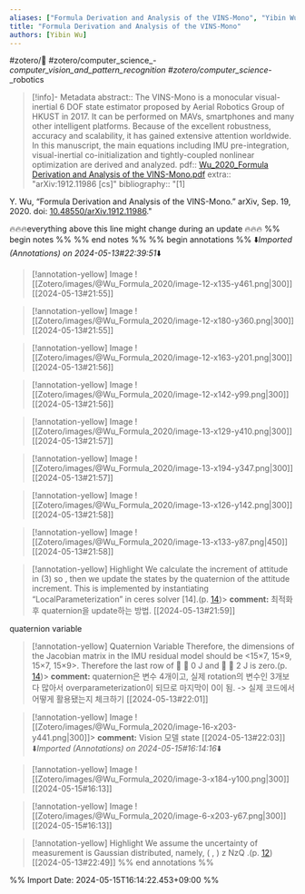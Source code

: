 ```yaml
---
aliases: ["Formula Derivation and Analysis of the VINS-Mono", "Yibin Wu (2020) Formula Derivation and Analysis of the VINS-Mono"]
title: "Formula Derivation and Analysis of the VINS-Mono"
authors: [Yibin Wu]
---
```



#zotero/🏃‍ #zotero/computer_science_-_computer_vision_and_pattern_recognition  #zotero/computer_science_-_robotics  

> [!info]- Metadata
> abstract:: The VINS-Mono is a monocular visual-inertial 6 DOF state estimator proposed by Aerial Robotics Group of HKUST in 2017. It can be performed on MAVs, smartphones and many other intelligent platforms. Because of the excellent robustness, accuracy and scalability, it has gained extensive attention worldwide. In this manuscript, the main equations including IMU pre-integration, visual-inertial co-initialization and tightly-coupled nonlinear optimization are derived and analyzed.
> pdf:: [Wu_2020_Formula Derivation and Analysis of the VINS-Mono.pdf](zotero://select/library/items/GJNP7AZ3)
> extra:: "arXiv:1912.11986 [cs]"
> bibliography:: "[1]

Y. Wu, “Formula Derivation and Analysis of the VINS-Mono.” arXiv, Sep. 19, 2020. doi: [10.48550/arXiv.1912.11986](https://doi.org/10.48550/arXiv.1912.11986)."


🔥🔥🔥everything above this line might change during an update 🔥🔥🔥
%% begin notes %%
%% end notes %% 
%% begin annotations %%
 ⬇️*Imported (Annotations) on 2024-05-13#22:39:51*⬇️



> [!annotation-yellow] Image
> ![[Zotero/images/@Wu_Formula_2020/image-12-x135-y461.png|300]]
> [[2024-05-13#21:55]]



> [!annotation-yellow] Image
> ![[Zotero/images/@Wu_Formula_2020/image-12-x180-y360.png|300]]
> [[2024-05-13#21:55]]



> [!annotation-yellow] Image
> ![[Zotero/images/@Wu_Formula_2020/image-12-x163-y201.png|300]]
> [[2024-05-13#21:56]]



> [!annotation-yellow] Image
> ![[Zotero/images/@Wu_Formula_2020/image-12-x142-y99.png|300]]
> [[2024-05-13#21:56]]



> [!annotation-yellow] Image
> ![[Zotero/images/@Wu_Formula_2020/image-13-x129-y410.png|300]]
> [[2024-05-13#21:57]]



> [!annotation-yellow] Image
> ![[Zotero/images/@Wu_Formula_2020/image-13-x194-y347.png|300]]
> [[2024-05-13#21:57]]



> [!annotation-yellow] Image
> ![[Zotero/images/@Wu_Formula_2020/image-13-x126-y142.png|300]]
> [[2024-05-13#21:58]]



> [!annotation-yellow] Image
> ![[Zotero/images/@Wu_Formula_2020/image-13-x133-y87.png|450]]
> [[2024-05-13#21:58]]



> [!annotation-yellow] Highlight
>We calculate the increment of attitude in (3) so , then we update the states by the quaternion of the attitude increment. This is implemented by instantiating “LocalParameterization” in ceres solver [14].(p. [14](zotero://open-pdf/library/items/GJNP7AZ3?page=14&annotation=ZPS5P9VF))>
> **comment:**
> 최적화 후 quaternion을 update하는 방법.
> [[2024-05-13#21:59]]


quaternion variable 
> [!annotation-yellow] Quaternion Variable
>Therefore, the dimensions of the Jacobian matrix in the IMU residual model should be <15×7, 15×9, 15×7, 15×9>. Therefore the last row of   0 J and   2 J is zero.(p. [14](zotero://open-pdf/library/items/GJNP7AZ3?page=14&annotation=LGT972ZR))>
> **comment:**
> quaternion은 변수 4개이고, 실제 rotation의 변수인 3개보다 많아서 overparameterization이 되므로 마지막이 0이 됨. -> 실제 코드에서 어떻게 활용됐는지 체크하기
> [[2024-05-13#22:01]]



> [!annotation-yellow] Image
> ![[Zotero/images/@Wu_Formula_2020/image-16-x203-y441.png|300]]>
> **comment:**
> Vision 모델 state
> [[2024-05-13#22:03]]
⬇️*Imported (Annotations) on 2024-05-15#16:14:16*⬇️



> [!annotation-yellow] Image
> ![[Zotero/images/@Wu_Formula_2020/image-3-x184-y100.png|300]]
> [[2024-05-15#16:13]]



> [!annotation-yellow] Image
> ![[Zotero/images/@Wu_Formula_2020/image-6-x203-y67.png|300]]
> [[2024-05-15#16:13]]



> [!annotation-yellow] Highlight
>We assume the uncertainty of measurement is Gaussian distributed, namely, ( , ) z NzQ .(p. [12](zotero://open-pdf/library/items/GJNP7AZ3?page=12&annotation=N3AM6YV5))
> [[2024-05-13#22:49]]
%% end annotations %%

%% Import Date: 2024-05-15T16:14:22.453+09:00 %%
